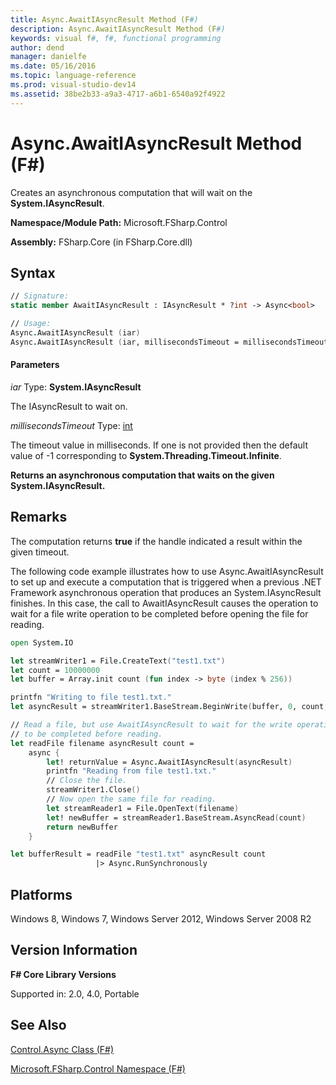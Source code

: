 ```yaml
---
title: Async.AwaitIAsyncResult Method (F#)
description: Async.AwaitIAsyncResult Method (F#)
keywords: visual f#, f#, functional programming
author: dend
manager: danielfe
ms.date: 05/16/2016
ms.topic: language-reference
ms.prod: visual-studio-dev14
ms.assetid: 38be2b33-a9a3-4717-a6b1-6540a92f4922 
---
```


# Async.AwaitIAsyncResult Method (F#)

Creates an asynchronous computation that will wait on the **System.IAsyncResult**.

**Namespace/Module Path:** Microsoft.FSharp.Control

**Assembly:** FSharp.Core (in FSharp.Core.dll)

## Syntax

```fsharp
// Signature:
static member AwaitIAsyncResult : IAsyncResult * ?int -> Async<bool>

// Usage:
Async.AwaitIAsyncResult (iar)
Async.AwaitIAsyncResult (iar, millisecondsTimeout = millisecondsTimeout)
```

#### Parameters

*iar*
Type: **System.IAsyncResult**

The IAsyncResult to wait on.

*millisecondsTimeout*
Type: [int](https://msdn.microsoft.com/library/025d5455-3622-4ea5-9573-3ecbd4ee1375)

The timeout value in milliseconds. If one is not provided then the default value of -1 corresponding to **System.Threading.Timeout.Infinite**.


**Returns an asynchronous computation that waits on the given System.IAsyncResult.**

## Remarks

The computation returns **true** if the handle indicated a result within the given timeout.

The following code example illustrates how to use Async.AwaitIAsyncResult to set up and execute a computation that is triggered when a previous .NET Framework asynchronous operation that produces an System.IAsyncResult finishes. In this case, the call to AwaitIAsyncResult causes the operation to wait for a file write operation to be completed before opening the file for reading.

```fsharp
open System.IO

let streamWriter1 = File.CreateText("test1.txt")
let count = 10000000
let buffer = Array.init count (fun index -> byte (index % 256)) 

printfn "Writing to file test1.txt."
let asyncResult = streamWriter1.BaseStream.BeginWrite(buffer, 0, count, null, null)

// Read a file, but use AwaitIAsyncResult to wait for the write operation
// to be completed before reading.
let readFile filename asyncResult count = 
    async {
        let! returnValue = Async.AwaitIAsyncResult(asyncResult)
        printfn "Reading from file test1.txt."
        // Close the file.
        streamWriter1.Close()
        // Now open the same file for reading.
        let streamReader1 = File.OpenText(filename)
        let! newBuffer = streamReader1.BaseStream.AsyncRead(count)
        return newBuffer
    }

let bufferResult = readFile "test1.txt" asyncResult count
                   |> Async.RunSynchronously
```

## Platforms

Windows 8, Windows 7, Windows Server 2012, Windows Server 2008 R2

## Version Information

**F# Core Library Versions**

Supported in: 2.0, 4.0, Portable

## See Also

[Control.Async Class &#40;F&#35;&#41;](Control.Async-Class-%5BFSharp%5D.md)

[Microsoft.FSharp.Control Namespace &#40;F&#35;&#41;](Microsoft.FSharp.Control-Namespace-%5BFSharp%5D.md)
